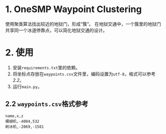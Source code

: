 # 1. OneSMP Waypoint Clustering

使用聚类算法找出较近的地狱门，形成“簇”。
在地狱交通中，一个簇里的地狱门共享同一个冰道停靠点，可以简化地狱交通的设计。

# 2. 使用

1. 安装`requirements.txt`里的依赖。
2. 将坐标点存放在`waypoints.csv`文件里，编码设置为`utf-8`，格式可以参考*2.2*。
3. 运行`main.py`。

## 2.2 `waypoints.csv`格式参考

```
name,x,z
珊瑚机,-4084,532
刷冰机,-2069,-1581
```